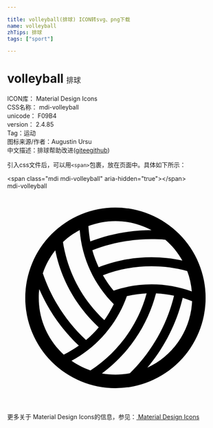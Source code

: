 ```yaml
---

title: volleyball(排球) ICON转svg、png下载
name: volleyball
zhTips: 排球
tags: ["sport"]

---
```


# volleyball  <small style="font-size: 60%;font-weight: 100">排球</small>


<div class="detail-page">
<p>
<span>
ICON库：
<span class="badge-secondary badge">Material Design Icons</span> 
</span>
<br/>
<span>
CSS名称：
<span class="badge-secondary badge">mdi-volleyball</span> 
</span>
<br/>
<span>
unicode：
<span class="badge-secondary badge">F09B4</span> 
<copy-btn content='F09B4' btn-title=""></copy-btn>
<copy-btn :content='String.fromCodePoint(parseInt("F09B4", 16))' btn-title="复制U"></copy-btn>
</span>
<br/>
<span>
version：
<span class="badge-secondary badge">2.4.85</span> 
</span><br/><span>Tag：<span class="badge-light badge"><router-link to="/tags/sport.html">运动</router-link></span></span>
<br/>
<span>图标来源/作者：<span class="badge-light badge">Augustin Ursu</span></span> 
<br/>
<span class="zh-detail">中文描述：<span class="badge-primary badge">排球</span><span class="help-link"><span>帮助改进</span>(<a href="https://gitee.com/liuwave/icon-helper/edit/master/json/material/volleyball.json" target="_blank" rel="noopener noreferrer">gitee</a><a href="https://github.com/liuwave/icon-helper/edit/master/json/material/volleyball.json" target="_blank" rel="noopener noreferrer">github</a></span>)</span><br/>
</p>
</div>
<div class="alert alert-dark">
  <i class="mdi mdi-volleyball mdi-48px"></i>
  <i class="mdi mdi-volleyball mdi-36px"></i>
  <i class="mdi mdi-volleyball mdi-24px"></i>
  <i class="mdi mdi-volleyball mdi-18px"></i>
</div>
<div>
  <p>引入css文件后，可以用<code>&lt;span&gt;</code>包裹，放在页面中。具体如下所示：    
  </p>
  <div class="alert alert-primary" style="font-size: 14px">
    &lt;span class="mdi mdi-volleyball" aria-hidden="true"&gt;&lt;/span&gt;
    <copy-btn content='<span class="mdi mdi-volleyball" aria-hidden="true"></span>'></copy-btn>
  </div>
  <div class="alert alert-secondary">
    <i class="mdi mdi-volleyball"
    style="font-size: 24px"
    aria-hidden="true"></i> mdi-volleyball
    <copy-btn content="mdi-volleyball" btn-title="复制图标名称"></copy-btn>
  </div>
</div>
<div id="svg" class="svg-wrap">
<svg xmlns="http://www.w3.org/2000/svg" viewBox="0 0 24 24"><path d="M12,2A10,10 0 0,1 22,12A10,10 0 0,1 12,22A10,10 0 0,1 2,12A10,10 0 0,1 12,2M13.6,20.35C15.96,18.04 17.69,15.08 18.5,11.76C17.84,11.62 17.18,11.54 16.5,11.5C15.56,15.11 13.41,18.22 10.5,20.37C11,20.45 11.5,20.5 12,20.5C12.55,20.5 13.08,20.45 13.6,20.35M9.23,20.04C12.23,18.07 14.5,15.05 15.46,11.5C14.71,11.55 13.97,11.65 13.27,11.81C12.18,14.89 9.97,17.44 7.13,18.97C7.77,19.42 8.5,19.78 9.23,20.04M20.5,12.37C20.16,12.23 19.81,12.11 19.46,12C18.76,14.9 17.39,17.53 15.54,19.73C18.36,18.44 20.35,15.64 20.5,12.37M3.56,11.04C3.5,11.35 3.5,11.68 3.5,12C3.5,14.5 4.57,16.73 6.27,18.28C6.86,18 7.41,17.66 7.94,17.29C6.08,15.54 4.58,13.41 3.56,11.04M5.33,6.74C4.73,7.5 4.26,8.35 3.95,9.28C4.92,12.13 6.58,14.66 8.74,16.67C9.25,16.24 9.72,15.77 10.15,15.26C7.74,13.03 6,10.08 5.33,6.74M8.04,4.5C7.36,4.85 6.73,5.3 6.18,5.82C6.71,9.21 8.37,12.23 10.77,14.47C11.17,13.91 11.5,13.32 11.82,12.7C9.68,10.56 8.28,7.69 8.04,4.5M19.96,9.03C18.7,8.68 17.37,8.5 16,8.5C14.1,8.5 12.28,8.85 10.61,9.5C10.96,10.1 11.35,10.67 11.8,11.2C13.12,10.75 14.53,10.5 16,10.5C17.57,10.5 19.08,10.78 20.47,11.29C20.4,10.5 20.23,9.74 19.96,9.03M17.54,5.57C17.03,5.5 16.5,5.5 16,5.5C13.69,5.5 11.47,5.94 9.44,6.73C9.62,7.38 9.86,8 10.14,8.61C11.96,7.89 13.93,7.5 16,7.5C17.18,7.5 18.32,7.63 19.42,7.87C18.93,7 18.29,6.21 17.54,5.57M16,4.5C14.79,3.87 13.44,3.5 12,3.5C10.95,3.5 9.94,3.7 9,4.05C9.04,4.63 9.11,5.2 9.21,5.75C11.31,4.95 13.6,4.5 16,4.5Z" /></svg>
</div>
<detail full-name='mdi-volleyball'></detail>
    
<div><p>更多关于 Material Design Icons的信息，参见：<a target="_blank" href="https://iconhelper.cn/material.html"> Material Design Icons</a>
</p></div>
